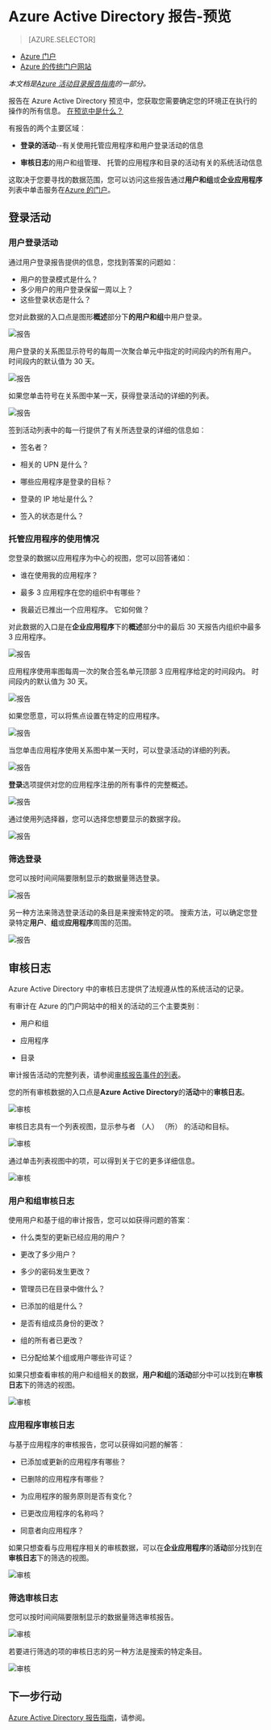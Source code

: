 <properties
   pageTitle="Azure Active Directory 报告-预览 |Microsoft Azure"
   description="列出了各种可用的 Azure Active Directory 预览报告"
   services="active-directory"
   documentationCenter=""
   authors="markusvi"
   manager="femila"
   editor=""/>

<tags
   ms.service="active-directory"
   ms.devlang="na"
   ms.topic="get-started-article"
   ms.tgt_pltfrm="na"
   ms.workload="identity"
   ms.date="09/30/2016"
   ms.author="markvi"/>

# <a name="azure-active-directory-reporting---preview"></a>Azure Active Directory 报告-预览

> [AZURE.SELECTOR]
- [Azure 门户](active-directory-reporting-azure-portal.md)
- [Azure 的传统门户网站](active-directory-reporting-guide.md)

*本文档是[Azure 活动目录报告指南](active-directory-reporting-guide.md)的一部分。*

报告在 Azure Active Directory 预览中，您获取您需要确定您的环境正在执行的操作的所有信息。 [在预览中是什么？](active-directory-preview-explainer.md)

有报告的两个主要区域︰

- **登录的活动**--有关使用托管应用程序和用户登录活动的信息

- **审核日志**的用户和组管理、 托管的应用程序和目录的活动有关的系统活动信息

这取决于您要寻找的数据范围，您可以访问这些报告通过**用户和组**或**企业应用程序**列表中单击服务在[Azure 的门户](https://portal.azure.com)。

## <a name="sign-in-activities"></a>登录活动

### <a name="user-sign-in-activities"></a>用户登录活动

通过用户登录报告提供的信息，您找到答案的问题如︰

- 用户的登录模式是什么？
- 多少用户的用户登录保留一周以上？
- 这些登录状态是什么？

您对此数据的入口点是图形**概述**部分下**的用户和组**中用户登录。

 ![报告](./media/active-directory-reporting-azure-portal/05.png "报告")

用户登录的关系图显示符号的每周一次聚合单元中指定的时间段内的所有用户。 时间段内的默认值为 30 天。

![报告](./media/active-directory-reporting-azure-portal/02.png "报告")

如果您单击符号在关系图中某一天，获得登录活动的详细的列表。

![报告](./media/active-directory-reporting-azure-portal/03.png "报告")

签到活动列表中的每一行提供了有关所选登录的详细的信息如︰

- 签名者？

- 相关的 UPN 是什么？

- 哪些应用程序是登录的目标？

- 登录的 IP 地址是什么？

- 签入的状态是什么？

### <a name="usage-of-managed-applications"></a>托管应用程序的使用情况

您登录的数据以应用程序为中心的视图，您可以回答诸如︰

- 谁在使用我的应用程序？

- 最多 3 应用程序在您的组织中有哪些？

- 我最近已推出一个应用程序。 它如何做？


对此数据的入口是在**企业应用程序**下的**概述**部分中的最后 30 天报告内组织中最多 3 应用程序。

 ![报告](./media/active-directory-reporting-azure-portal/06.png "报告")


应用程序使用率图每周一次的聚合签名单元顶部 3 应用程序给定的时间段内。 时间段内的默认值为 30 天。

![报告](./media/active-directory-reporting-azure-portal/78.png "报告")

如果您愿意，可以将焦点设置在特定的应用程序。

![报告](./media/active-directory-reporting-azure-portal/single_spp_usage_graph.png "报告")


当您单击应用程序使用关系图中某一天时，可以登录活动的详细的列表。


![报告](./media/active-directory-reporting-azure-portal/top_app_sign_ins.png "报告")



**登录**选项提供对您的应用程序注册的所有事件的完整概述。

![报告](./media/active-directory-reporting-azure-portal/85.png "报告")

通过使用列选择器，您可以选择您想要显示的数据字段。

![报告](./media/active-directory-reporting-azure-portal/column_chooser.png "报告")



### <a name="filtering-sign-ins"></a>筛选登录

您可以按时间间隔要限制显示的数据量筛选登录。

![报告](./media/active-directory-reporting-azure-portal/927.png "报告")


另一种方法来筛选登录活动的条目是来搜索特定的项。
搜索方法，可以确定您登录特定**用户**、**组**或**应用程序**周围的范围。


![报告](./media/active-directory-reporting-azure-portal/84.png "报告")

## <a name="audit-logs"></a>审核日志

Azure Active Directory 中的审核日志提供了法规遵从性的系统活动的记录。

有审计在 Azure 的门户网站中的相关的活动的三个主要类别︰

- 用户和组   

- 应用程序

- 目录   


审计报告活动的完整列表，请参阅[审核报告事件的列表](active-directory-reporting-audit-events.md#list-of-audit-report-events)。


您的所有审核数据的入口点是**Azure Active Directory**的**活动**中的**审核日志**。


![审核](./media/active-directory-reporting-azure-portal/61.png "审核")


审核日志具有一个列表视图，显示参与者 （人） （所） 的活动和目标。


![审核](./media/active-directory-reporting-azure-portal/345.png "审核")


通过单击列表视图中的项，可以得到关于它的更多详细信息。

![审核](./media/active-directory-reporting-azure-portal/873.png "审核")




### <a name="users-and-groups-audit-logs"></a>用户和组审核日志


使用用户和基于组的审计报告，您可以如获得问题的答案︰

- 什么类型的更新已经应用的用户？

- 更改了多少用户？

- 多少的密码发生更改？

- 管理员已在目录中做什么？

- 已添加的组是什么？

- 是否有组成员身份的更改？

- 组的所有者已更改？

- 已分配给某个组或用户哪些许可证？


如果只想查看审核的用户和组相关的数据，**用户和组**的**活动**部分中可以找到在**审核日志**下的筛选的视图。


![审核](./media/active-directory-reporting-azure-portal/93.png "审核")


### <a name="application-audit-logs"></a>应用程序审核日志

与基于应用程序的审核报告，您可以获得如问题的解答︰

- 已添加或更新的应用程序有哪些？

- 已删除的应用程序有哪些？

- 为应用程序的服务原则是否有变化？

- 已更改应用程序的名称吗？

- 同意者向应用程序？


如果只想查看与应用程序相关的审核数据，可以在**企业应用程序**的**活动**部分找到在**审核日志**下的筛选的视图。


![审核](./media/active-directory-reporting-azure-portal/134.png "审核")


### <a name="filtering-audit-logs"></a>筛选审核日志

您可以按时间间隔要限制显示的数据量筛选审核报告。

![审核](./media/active-directory-reporting-azure-portal/324.png "审核")

若要进行筛选的项的审核日志的另一种方法是搜索的特定条目。

![审核](./media/active-directory-reporting-azure-portal/237.png "审核")

## <a name="next-steps"></a>下一步行动

[Azure Active Directory 报告指南](active-directory-reporting-guide.md)，请参阅。
